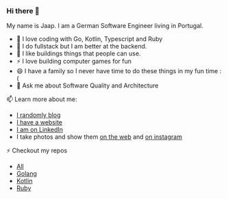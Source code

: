 ### Hi there 👋

My name is Jaap. I am a German Software Engineer living in Portugal.

- 🌱 I love coding with Go, Kotlin, Typescript and Ruby
- 🤔 I do fullstack but I am better at the backend.
- 🔭 I like buildings things that people can use.
- ⚡ I love building computer games for fun
- 😄 I have a family so I never have time to do these things in my fun time :(
- 💬 Ask me about Software Quality and Architecture

📫 Learn more about me:
- [I randomly blog](https://dev.to/jgroeneveld)
- [I have a website](http://jgroeneveld.de/)
- [I am on LinkedIn](https://www.linkedin.com/in/jmgroeneveld/)
- I take photos and show them [on the web](http://lichtsache.com/) and [on instagram](https://www.instagram.com/lichtsache/)

⚡ Checkout my repos
- [All](https://github.com/jgroeneveld?tab=repositories&q=&type=&sort=stargazers)
- [Golang](https://github.com/jgroeneveld?tab=repositories&q=&type=&language=go&sort=stargazers)
- [Kotlin](https://github.com/jgroeneveld?tab=repositories&q=&type=&language=kotlin&sort=stargazers)
- [Ruby](https://github.com/jgroeneveld?tab=repositories&q=&type=&language=ruby&sort=stargazers)


<!--
**jgroeneveld/jgroeneveld** is a ✨ _special_ ✨ repository because its `README.md` (this file) appears on your GitHub profile.

Here are some ideas to get you started:

- 🔭 I’m currently working on ...
- 🌱 I’m currently learning ...
- 👯 I’m looking to collaborate on ...
- 🤔 I’m looking for help with ...
- 💬 Ask me about ...
- 📫 How to reach me: ...
- 😄 Pronouns: ...
- ⚡ Fun fact: ...
-->
